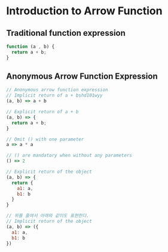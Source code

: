 # Introduction to Arrow Function

## Traditional function expression

```js
function (a , b) {
  return a + b;
}
```

## Anonymous Arrow Function Expression

```js
// Anonymous arrow function expression
// Implicit return of a + bshd101wyy
(a, b) => a + b

// Explicit return of a + b
(a, b) => {
  return a + b;
}

// Omit () with one parameter
a => a * a

// () are mandatory when without any parameters
() => 2

// Explicit return of the object
(a, b) => {
  return {
    a1: a,
    b1: b
  }
}

// 위를 줄여서 아래와 같이도 표현한다.
// Implicit return of the object
(a, b) => ({
  a1: a,
  b1: b
})
```
